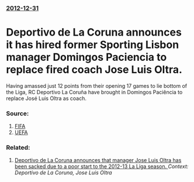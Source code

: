 ### [2012-12-31](/news/2012/12/31/index.md)

# Deportivo de La Coruna announces it has hired former Sporting Lisbon manager Domingos Paciencia to replace fired coach Jose Luis Oltra. 

Having amassed just 12 points from their opening 17 games to lie bottom of the Liga, RC Deportivo La Coruña have brought in Domingos Paciência to replace José Luis Oltra as coach.


### Source:

1. [FIFA](http://www.fifa.com/worldfootball/clubfootball/news/newsid=1978325.html)
2. [UEFA](http://www.uefa.com/news/newsid=1909654.html)

### Related:

1. [Deportivo de La Coruna announces that manager Jose Luis Oltra has been sacked due to a poor start to the 2012-13 La Liga season. ](/news/2012/12/30/deportivo-de-la-corua-a-announces-that-manager-josa-c-luis-oltra-has-been-sacked-due-to-a-poor-start-to-the-2012a13-la-liga-season.md) _Context: Deportivo de La Coruna, Jose Luis Oltra_
